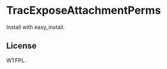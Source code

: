 TracExposeAttachmentPerms
=========================

Install with easy_install.

License
-------

WTFPL.

